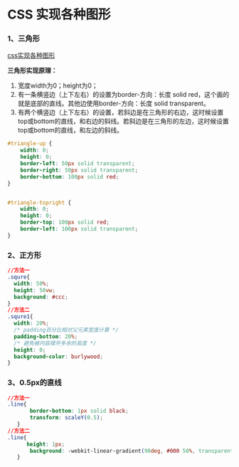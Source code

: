 # CSS 实现各种图形

### 1、三角形

[css实现各种图形](https://www.webhek.com/post/40-css-shapes.html)

**三角形实现原理：**

1. 宽度width为0；height为0；
2. 有一条横竖边（上下左右）的设置为border-方向：长度 solid red，这个画的就是底部的直线。其他边使用border-方向：长度 solid transparent。
3. 有两个横竖边（上下左右）的设置，若斜边是在三角形的右边，这时候设置top或bottom的直线，和右边的斜线。若斜边是在三角形的左边，这时候设置top或bottom的直线，和左边的斜线。

```css
#triangle-up {
    width: 0;
    height: 0;
    border-left: 50px solid transparent;
    border-right: 50px solid transparent;
    border-bottom: 100px solid red;
}


#triangle-topright {
    width: 0;
    height: 0;
    border-top: 100px solid red;
    border-left: 100px solid transparent;
}
```



### 2、正方形

```css
//方法一
.squre{
  width: 50%;
  height: 50vw;
  background: #ccc;
}
//方法二
.squre1{
  width: 20%;
  /* padding百分比相对父元素宽度计算 */
  padding-bottom: 20%;
  /* 避免被内容撑开多余的高度 */
  height: 0;
  background-color: burlywood;
}
```

### 3、0.5px的直线

```css
//方法一
.line{
       border-bottom: 1px solid black;
       transform: scaleY(0.5);       
   }
//方法二
.line{    
      height: 1px;
       background: -webkit-linear-gradient(90deg, #000 50%, transparent 50%);
   }
```

